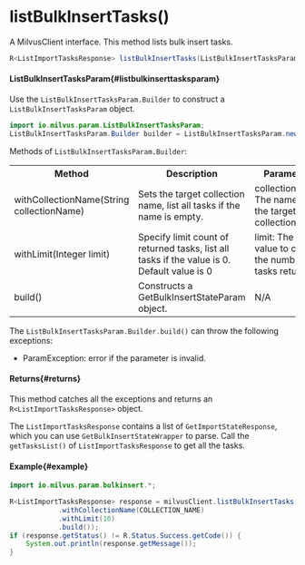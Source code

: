 # listBulkInsertTasks()

A MilvusClient interface. This method lists bulk insert tasks.

```java
R<ListImportTasksResponse> listBulkInsertTasks(ListBulkInsertTasksParam requestParam);
```

#### ListBulkInsertTasksParam{#listbulkinserttasksparam}

Use the `ListBulkInsertTasksParam.Builder` to construct a `ListBulkInsertTasksParam` object.

```java
import io.milvus.param.ListBulkInsertTasksParam;
ListBulkInsertTasksParam.Builder builder = ListBulkInsertTasksParam.newBuilder();
```

Methods of `ListBulkInsertTasksParam.Builder`:

<table>
    <tr>
        <th>Method</th>
        <th>Description</th>
        <th>Parameters</th>
    </tr>
    <tr>
        <td>withCollectionName(String collectionName)</td>
        <td>Sets the target collection name, list all tasks if the name is empty.</td>
        <td>collectionName: The name of the target collection.</td>
    </tr>
    <tr>
        <td>withLimit(Integer limit)</td>
        <td>Specify limit count of returned tasks, list all tasks if the value is 0.<br/>Default value is 0</td>
        <td>limit: The limit value to control the numbe of tasks returned.</td>
    </tr>
    <tr>
        <td>build()</td>
        <td>Constructs a GetBulkInsertStateParam object.</td>
        <td>N/A</td>
    </tr>
</table>

The `ListBulkInsertTasksParam.Builder.build()` can throw the following exceptions:

- ParamException: error if the parameter is invalid.

#### Returns{#returns}

This method catches all the exceptions and returns an `R<ListImportTasksResponse>` object.

The `ListImportTasksResponse` contains a list of `GetImportStateResponse`, which you can use `GetBulkInsertStateWrapper` to parse. Call the `getTasksList()` of `ListImportTasksResponse` to get all the tasks.

#### Example{#example}

```java
import io.milvus.param.bulkinsert.*;

R<ListImportTasksResponse> response = milvusClient.listBulkInsertTasks(ListBulkInsertTasksParam.newBuilder()
            .withCollectionName(COLLECTION_NAME)
            .withLimit(10)
            .build());
if (response.getStatus() != R.Status.Success.getCode()) {
    System.out.println(response.getMessage());
}
```
